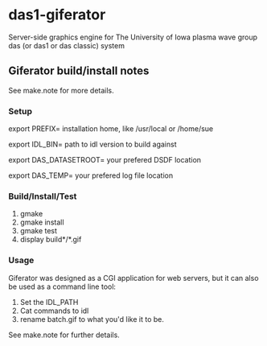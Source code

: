 # das1-giferator
Server-side graphics engine for The University of Iowa plasma wave group das (or das1 or das classic) system

## Giferator build/install notes

See make.note for more details.

### Setup

export PREFIX= installation home, like /usr/local or /home/sue

export IDL_BIN= path to idl version to build against

export DAS_DATASETROOT= your prefered DSDF location

export DAS_TEMP= your prefered log file location

### Build/Install/Test

1. gmake
2. gmake install
3. gmake test
4. display build*/*.gif

### Usage

Giferator was designed as a CGI application for web servers, but it can also be
used as a command line tool:

1. Set the IDL_PATH
2. Cat commands to idl
3. rename batch.gif to what you'd like it to be.

See make.note for further details.
